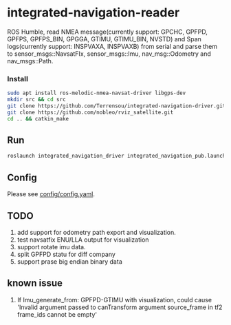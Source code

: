 # integrated-navigation-reader
ROS Humble, read NMEA message(currently support: GPCHC, GPFPD, GPFPS, GPFPS_BIN, GPGGA, GTIMU, GTIMU_BIN, NVSTD) and Span logs(currently support: INSPVAXA, INSPVAXB) from serial and parse them to sensor_msgs::NavsatFIx, sensor_msgs::Imu, nav_msg::Odometry and nav_msgs::Path.
### Install
```bash
sudo apt install ros-melodic-nmea-navsat-driver libgps-dev
mkdir src && cd src
git clone https://github.com/Terrensou/integrated-navigation-driver.git
git clone https://github.com/nobleo/rviz_satellite.git
cd .. && catkin_make
```
## Run
```bash
roslaunch integrated_navigation_driver integrated_navigation_pub.launch
```
## Config
Please see [config/config.yaml](config/config.yaml). 

## TODO
1. add support for odometry path export and visualization.
2. test navsatfix ENU/LLA output for visualization
3. support rotate imu data.
4. split GPFPD statu for diff company
5. support prase big endian binary data

## known issue 
1. If Imu_generate_from: GPFPD-GTIMU with visualization, could cause 'Invalid argument passed to canTransform argument source_frame in tf2 frame_ids cannot be empty'
